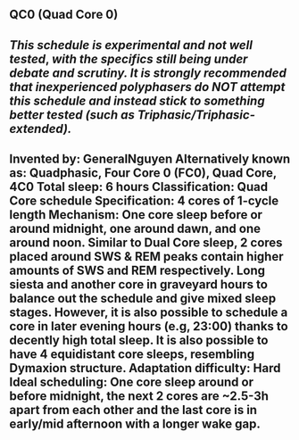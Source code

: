 QC0 (Quad Core 0)
-----------------------------------------------
*This schedule is* ***experimental*** *and* ***not well tested***, *with the specifics still being under debate and scrutiny.  It is* ***strongly recommended*** *that inexperienced polyphasers do* ***NOT*** *attempt this schedule and instead stick to something better tested (such as Triphasic/Triphasic-extended).*
-----------------------------------------------
**Invented by**: GeneralNguyen
**Alternatively known as**: Quadphasic, Four Core 0 (FC0), Quad Core, 4C0
**Total sleep**: 6 hours
**Classification**: Quad Core schedule
**Specification**: 4 cores of 1-cycle length
**Mechanism**: One core sleep before or around midnight, one around dawn, and one around noon. Similar to Dual Core sleep, 2 cores placed around SWS & REM peaks contain higher amounts of SWS and REM respectively. Long siesta and another core in graveyard hours to balance out the schedule and give mixed sleep stages. However, it is also possible to schedule a core in later evening hours (e.g, 23:00) thanks to decently high total sleep. It is also possible to have 4 equidistant core sleeps, resembling Dymaxion structure.
**Adaptation difficulty**: Hard
**Ideal scheduling**: One core sleep around or before midnight, the next 2 cores are ~2.5-3h apart from each other and the last core is in early/mid afternoon with a longer wake gap.
-----------------------------------------------
